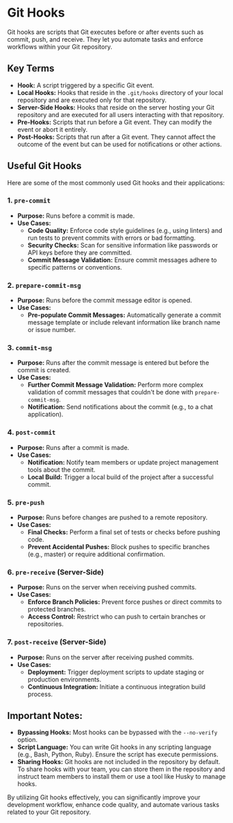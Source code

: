 # Git Hooks

Git hooks are scripts that Git executes before or after events such as commit, push, and receive. They let you automate tasks and enforce workflows within your Git repository.

## Key Terms

* **Hook:** A script triggered by a specific Git event.
* **Local Hooks:**  Hooks that reside in the `.git/hooks` directory of your local repository and are executed only for that repository.
* **Server-Side Hooks:** Hooks that reside on the server hosting your Git repository and are executed for all users interacting with that repository.
* **Pre-Hooks:** Scripts that run before a Git event. They can modify the event or abort it entirely.
* **Post-Hooks:** Scripts that run after a Git event. They cannot affect the outcome of the event but can be used for notifications or other actions.

## Useful Git Hooks

Here are some of the most commonly used Git hooks and their applications:

### 1. `pre-commit`

* **Purpose:** Runs before a commit is made.
* **Use Cases:**
    * **Code Quality:** Enforce code style guidelines (e.g., using linters) and run tests to prevent commits with errors or bad formatting.
    * **Security Checks:** Scan for sensitive information like passwords or API keys before they are committed.
    * **Commit Message Validation:**  Ensure commit messages adhere to specific patterns or conventions.

### 2. `prepare-commit-msg`

* **Purpose:** Runs before the commit message editor is opened. 
* **Use Cases:**
    * **Pre-populate Commit Messages:**  Automatically generate a commit message template or include relevant information like branch name or issue number.

### 3. `commit-msg`

* **Purpose:** Runs after the commit message is entered but before the commit is created.
* **Use Cases:**
    * **Further Commit Message Validation:** Perform more complex validation of commit messages that couldn't be done with `prepare-commit-msg`.
    * **Notification:** Send notifications about the commit (e.g., to a chat application).

### 4. `post-commit`

* **Purpose:** Runs after a commit is made.
* **Use Cases:**
    * **Notification:**  Notify team members or update project management tools about the commit.
    * **Local Build:** Trigger a local build of the project after a successful commit.

### 5. `pre-push`

* **Purpose:** Runs before changes are pushed to a remote repository.
* **Use Cases:**
    * **Final Checks:** Perform a final set of tests or checks before pushing code.
    * **Prevent Accidental Pushes:**  Block pushes to specific branches (e.g., master) or require additional confirmation.

### 6. `pre-receive` (Server-Side)

* **Purpose:** Runs on the server when receiving pushed commits.
* **Use Cases:**
    * **Enforce Branch Policies:**  Prevent force pushes or direct commits to protected branches.
    * **Access Control:** Restrict who can push to certain branches or repositories.

### 7. `post-receive` (Server-Side)

* **Purpose:** Runs on the server after receiving pushed commits.
* **Use Cases:**
    * **Deployment:** Trigger deployment scripts to update staging or production environments.
    * **Continuous Integration:**  Initiate a continuous integration build process.

## Important Notes:

* **Bypassing Hooks:** Most hooks can be bypassed with the `--no-verify` option.
* **Script Language:** You can write Git hooks in any scripting language (e.g., Bash, Python, Ruby). Ensure the script has execute permissions.
* **Sharing Hooks:** Git hooks are not included in the repository by default. To share hooks with your team, you can store them in the repository and instruct team members to install them or use a tool like Husky to manage hooks.

By utilizing Git hooks effectively, you can significantly improve your development workflow, enhance code quality, and automate various tasks related to your Git repository.